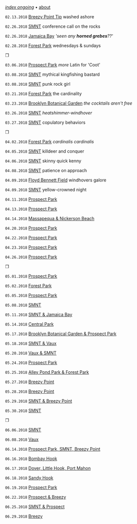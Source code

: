 [_index ongoing_](https://vados.pdpd.org) • [about](https://vados.pdpd.org/about)

`02.13.2018` [Breezy Point Tip]() washed ashore

`02.26.2018` [SMNT]() conference call on the rocks

`02.26.2018` [Jamaica Bay]() _'seen any **horned grebes**??'_

`02.28.2018` [Forest Park]() wednesdays & sundays

❐

`03.06.2018` [Prospect Park]() _more_ Latin for 'Coot'

`03.08.2018` [SMNT]() mythical kingfishing bastard

`03.08.2018` [SMNT]() punk rock girl

`03.21.2018` [Forest Park]() the cardinality

`03.23.2018` [Brooklyn Botanical Garden]() _the cocktails aren't free_

`03.26.2018` [SMNT]() _heatshimmer-windhover_

`03.27.2018` [SMNT]() copulatory behaviors

❐

`04.02.2018` [Forest Park]() _cardinalis cardinalis_

`04.05.2018` [SMNT]() killdeer and conquer

`04.06.2018` [SMNT]() skinny quick kenny

`04.08.2018` [SMNT]() patience on approach

`04.09.2018` [Floyd Bennett Field]() windhovers galore

`04.09.2018` [SMNT]() yellow-crowned night

`04.11.2018` [Prospect Park]()

`04.13.2018` [Prospect Park]()

`04.14.2018` [Massapequa & Nickerson Beach]()

`04.20.2018` [Prospect Park]()

`04.22.2018` [Prospect Park]()

`04.23.2018` [Prospect Park]()

`04.26.2018` [Prospect Park]()

❐

`05.01.2018` [Prospect Park]()

`05.02.2018` [Forest Park]()

`05.05.2018` [Prospect Park]()

`05.08.2018` [SMNT]()

`05.11.2018` [SMNT & Jamaica Bay]()

`05.14.2018` [Central Park]()

`05.17.2018` [Brooklyn Botanical Garden & Prospect Park]()

`05.18.2018` [SMNT & Vaux]()

`05.20.2018` [Vaux & SMNT]()

`05.24.2018` [Prospect Park]()

`05.25.2018` [Alley Pond Park & Forest Park]()

`05.27.2018` [Breezy Point]()

`05.28.2018` [Breezy Point]()

`05.29.2018` [SMNT & Breezy Point]()

`05.30.2018` [SMNT]()

❐

`06.06.2018` [SMNT]()

`06.08.2018` [Vaux]()

`06.14.2018` [Prospect Park, SMNT, Breezy Point]()

`06.16.2018` [Bombay Hook]()

`06.17.2018` [Dover, Little Hook, Port Mahon]()

`06.18.2018` [Sandy Hook]()

`06.19.2018` [Prospect Park]()

`06.22.2018` [Prospect & Breezy]()

`06.25.2018` [SMNT & Prospect]()

`06.29.2018` [Breezy]()
